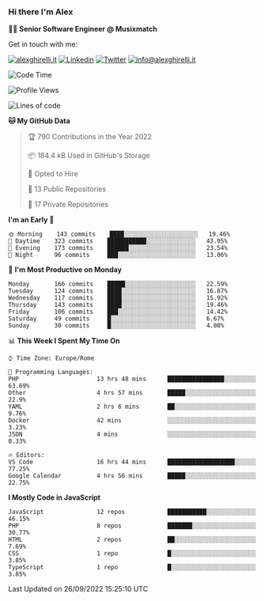 ### Hi there I'm Alex

👨‍💻 __Senior Software Engineer @ Musixmatch__

Get in touch with me:

[![alexghirelli.it](https://img.shields.io/static/v1?label=alexghirelli.it&message=%20&color=red&logo=&style=flat-square&logoColor=white)](https://www.alexghirelli.it/)
[![Linkedin](https://img.shields.io/static/v1?label=Linkedin&message=%20&color=blue&logo=Linkedin&style=flat-square&logoColor=white)](https://linkedin.com/in/alexghirelli)
[![Twitter](https://img.shields.io/static/v1?label=Twitter&message=%20&color=blue&logo=Twitter&style=flat-square&logoColor=white)](https://twitter.com/alexGhirelli)
[![info@alexghirelli.it](https://img.shields.io/static/v1?label=info@alexghirelli.it&message=%20&color=red&logo=gmail&style=flat-square&logoColor=white)](mailto:info@alexghirelli.it)

<!--START_SECTION:waka-->
![Code Time](http://img.shields.io/badge/Code%20Time-6%2C985%20hrs%202%20mins-blue)

![Profile Views](http://img.shields.io/badge/Profile%20Views-6-blue)

![Lines of code](https://img.shields.io/badge/From%20Hello%20World%20I%27ve%20Written-645%20Thousand%20lines%20of%20code-blue)

**🐱 My GitHub Data** 

> 🏆 790 Contributions in the Year 2022
 > 
> 📦 184.4 kB Used in GitHub's Storage 
 > 
> 💼 Opted to Hire
 > 
> 📜 13 Public Repositories 
 > 
> 🔑 17 Private Repositories  
 > 
**I'm an Early 🐤** 

```text
🌞 Morning    143 commits    ████░░░░░░░░░░░░░░░░░░░░░   19.46% 
🌆 Daytime    323 commits    ███████████░░░░░░░░░░░░░░   43.95% 
🌃 Evening    173 commits    ██████░░░░░░░░░░░░░░░░░░░   23.54% 
🌙 Night      96 commits     ███░░░░░░░░░░░░░░░░░░░░░░   13.06%

```
📅 **I'm Most Productive on Monday** 

```text
Monday       166 commits    █████░░░░░░░░░░░░░░░░░░░░   22.59% 
Tuesday      124 commits    ████░░░░░░░░░░░░░░░░░░░░░   16.87% 
Wednesday    117 commits    ████░░░░░░░░░░░░░░░░░░░░░   15.92% 
Thursday     143 commits    ████░░░░░░░░░░░░░░░░░░░░░   19.46% 
Friday       106 commits    ███░░░░░░░░░░░░░░░░░░░░░░   14.42% 
Saturday     49 commits     █░░░░░░░░░░░░░░░░░░░░░░░░   6.67% 
Sunday       30 commits     █░░░░░░░░░░░░░░░░░░░░░░░░   4.08%

```


📊 **This Week I Spent My Time On** 

```text
⌚︎ Time Zone: Europe/Rome

💬 Programming Languages: 
PHP                      13 hrs 48 mins      ████████████████░░░░░░░░░   63.69% 
Other                    4 hrs 57 mins       █████░░░░░░░░░░░░░░░░░░░░   22.9% 
YAML                     2 hrs 6 mins        ██░░░░░░░░░░░░░░░░░░░░░░░   9.76% 
Docker                   42 mins             ░░░░░░░░░░░░░░░░░░░░░░░░░   3.23% 
JSON                     4 mins              ░░░░░░░░░░░░░░░░░░░░░░░░░   0.33%

🔥 Editors: 
VS Code                  16 hrs 44 mins      ███████████████████░░░░░░   77.25% 
Google Calendar          4 hrs 56 mins       █████░░░░░░░░░░░░░░░░░░░░   22.75%

```

**I Mostly Code in JavaScript** 

```text
JavaScript               12 repos            ███████████░░░░░░░░░░░░░░   46.15% 
PHP                      8 repos             ███████░░░░░░░░░░░░░░░░░░   30.77% 
HTML                     2 repos             ██░░░░░░░░░░░░░░░░░░░░░░░   7.69% 
CSS                      1 repo              █░░░░░░░░░░░░░░░░░░░░░░░░   3.85% 
TypeScript               1 repo              █░░░░░░░░░░░░░░░░░░░░░░░░   3.85%

```



 Last Updated on 26/09/2022 15:25:10 UTC
<!--END_SECTION:waka-->
